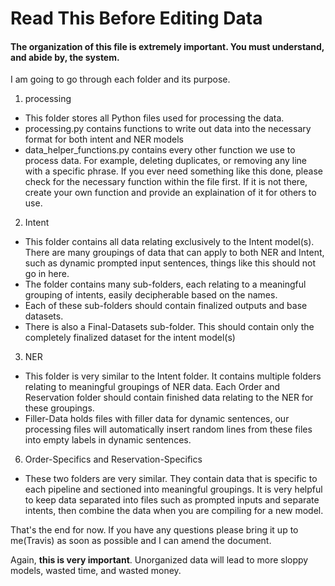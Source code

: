 # Read This Before Editing Data

#### The organization of this file is extremely important. You must understand, and abide by, the system.

I am going to go through each folder and its purpose.



1. processing

- This folder stores all Python files used for processing the data.
- processing.py contains functions to write out data into the necessary format for both intent and NER models
- data_helper_functions.py contains every other function we use to process data. For example, deleting duplicates, or removing any line with a specific phrase. If you ever need something like this done, please check for the necessary function within the file first. If it is not there, create your own function and provide an explaination of it for others to use.



2. Intent

- This folder contains all data relating exclusively to the Intent model(s). There are many groupings of data that can apply to both NER and Intent, such as dynamic prompted input sentences, things like this should not go in here.
- The folder contains many sub-folders, each relating to a meaningful grouping of intents, easily decipherable based on the names.
- Each of these sub-folders should contain finalized outputs and base datasets.
- There is also a Final-Datasets sub-folder. This should contain only the completely finalized dataset for the intent model(s)



3. NER

- This folder is very similar to the Intent folder. It contains multiple folders relating to meaningful groupings of NER data. Each Order and Reservation folder should contain finished data relating to the NER for these groupings.
- Filler-Data holds files with filler data for dynamic sentences, our processing files will automatically insert random lines from these files into empty labels in dynamic sentences.




6. Order-Specifics and Reservation-Specifics

- These two folders are very similar. They contain data that is specific to each pipeline and sectioned into meaningful groupings. It is very helpful to keep data separated into files such as prompted inputs and separate intents, then combine the data when you are compiling for a new model.



That's the end for now. If you have any questions please bring it up to me(Travis) as soon as possible and I can amend the document.

Again, **this is very important**. Unorganized data will lead to more sloppy models, wasted time, and wasted money. 
